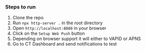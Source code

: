 ### Steps to run 

1. Clone the repo
2. Run `npx http-server .` in the root directory
3. Open `http://localhost:8080` in your browser
4. Click on the `Setup Web Push` button
5. Depending on browser support it will either to VAPID or APNS
6. Go to CT Dashboard and send notifications to test
